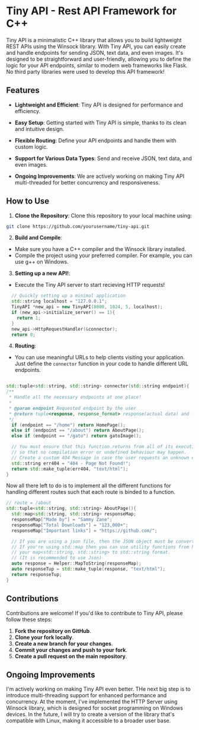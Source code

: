 # Tiny API - Rest API Framework for C++

Tiny API is a minimalistic C++ library that allows you to build lightweight REST APIs using the Winsock library. With Tiny API, you can easily create and handle endpoints for sending JSON, text data, and even images. It's designed to be straightforward and user-friendly, allowing you to define the logic for your API endpoints, similar to modern web frameworks like Flask. No third party libraries were used to develop this API framework!

## Features

- **Lightweight and Efficient**: Tiny API is designed for performance and efficiency.

- **Easy Setup**: Getting started with Tiny API is simple, thanks to its clean and intuitive design.

- **Flexible Routing**: Define your API endpoints and handle them with custom logic.

- **Support for Various Data Types**: Send and receive JSON, text data, and even images.

- **Ongoing Improvements**: We are actively working on making Tiny API multi-threaded for better concurrency and responsiveness.

## How to Use

1. **Clone the Repository**: Clone this repository to your local machine using:
```bash
git clone https://github.com/yourusername/tiny-api.git
```

2. **Build and Compile**:

- Make sure you have a C++ compiler and the Winsock library installed.
- Compile the project using your preferred compiler. For example, you can use g++ on Windows.

3. **Setting up a new API!**:

- Execute the Tiny API server to start recieving HTTP requests!
```cpp
  // Quickly setting up a minimal application
  std::string localhost = "127.0.0.1";
  TinyAPI *new_api = new TinyAPI(8000, 1024, 5, localhost);
  if (new_api->initialize_server() == 1){
    return 1;
  }
  new_api->HttpRequestHandler(&connector);
  return 0;

```

4. **Routing**:

- You can use meaningful URLs to help clients visiting your application. Just define the ```connector``` function in your code to handle different URL endpoints.

```cpp

std::tuple<std::string, std::string> connector(std::string endpoint){
/**
 * Handle all the necessary endpoints at one place!
 *
 * @param endpoint Requested endpoint by the user
 * @return tuple<response, response_format> response(actual data) and format(text/html or image/png etc)
 */
  if (endpoint == "/home") return HomePage();
  else if (endpoint == "/about") return AboutPage();
  else if (endpoint == "/gato") return gatoImage();

  // You must ensure that this function returns from all of its execution paths
  // so that no compilation error or undefined behaviour may happen.
  // Create a custom 404 Message in case the user requests an unknown endpoint 
  std::string err404 = "404 - Page Not Found!";
  return std::make_tuple(err404, "text/html");
}

```
Now all there left to do is to implement all the different functions for handling different routes such that
each route is binded to a function.

```cpp
// route = /about
std::tuple<std::string, std::string> AboutPage(){
  std::map<std::string, std::string> responseMap;
  responseMap["Made by"] = "Sammy Zane";
  responseMap["Total Downloads"] = "123,000+";
  responseMap["Important links"] = "https://github.com/"; 

  // If you are using a json file, then the JSON object must be converted to std::string format.
  // If you're using std::map then you can use utility functions from helper.h to convert 
  // your map<std::string, std::string> to std::string format.
  // (It is recommended to use Json)
  auto response = Helper::MapToString(responseMap);
  auto responseTup = std::make_tuple(response, "text/html");
  return responseTup;
}

```

## Contributions

Contributions are welcome! If you'd like to contribute to Tiny API, please follow these steps:

1. **Fork the repository on GitHub**.
2. **Clone your fork locally**.
3. **Create a new branch for your changes**.
4. **Commit your changes and push to your fork**.
5. **Create a pull request on the main repository**.

## Ongoing Improvements

I'm actively working on making Tiny API even better. THe next big step is to introduce multi-threading support for enhanced performance and concurrency. At the moment, I've implemented the HTTP Server using Winsock library, which is designed for socket programming on Windows devices. In the future, I will try to create a version of the library that's compatible with Linux, making it accessible to a broader user base.
